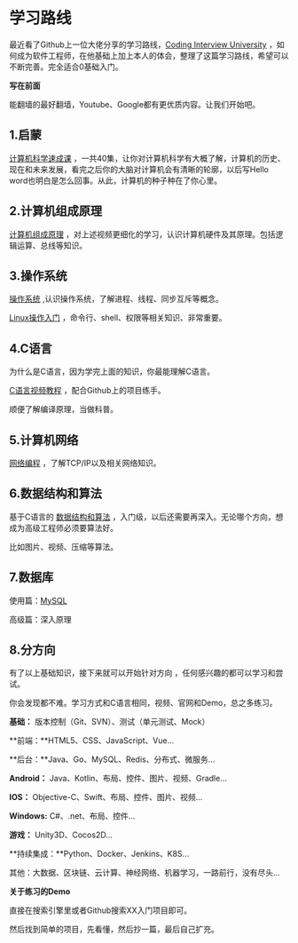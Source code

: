 # 学习路线

最近看了Github上一位大佬分享的学习路线，[Coding Interview University](https://github.com/jwasham/coding-interview-university) ，如何成为软件工程师，在他基础上加上本人的体会，整理了这篇学习路线，希望可以不断完善。完全适合0基础入门。

**写在前面**

能翻墙的最好翻墙，Youtube、Google都有更优质内容。让我们开始吧。

## 1.启蒙

[计算机科学速成课](https://www.bilibili.com/video/BV1EW411u7th) ，一共40集，让你对计算机科学有大概了解，计算机的历史、现在和未来发展，看完之后你的大脑对计算机会有清晰的轮廓，以后写Hello word也明白是怎么回事。从此，计算机的种子种在了你心里。

## 2.计算机组成原理

[计算机组成原理](https://www.bilibili.com/video/BV1BE411D7ii?from=search&seid=5866549693752956955) ，对上述视频更细化的学习，认识计算机硬件及其原理。包括逻辑运算、总线等知识。

## 3.操作系统

[操作系统](https://www.bilibili.com/video/BV1YE411D7nH?from=search&seid=15445700418954698599) ,认识操作系统，了解进程、线程、同步互斥等概念。

[Linux操作入门](https://www.bilibili.com/video/BV1mW411i7Qf?from=search&seid=5355573705777013123) ，命令行、shell、权限等相关知识、非常重要。

## 4.C语言

为什么是C语言，因为学完上面的知识，你最能理解C语言。

[C语言视频教程](https://www.bilibili.com/video/BV1XZ4y1G7No) ，配合Github上的项目练手。

顺便了解编译原理，当做科普。

## 5.计算机网络

[网络编程](https://www.bilibili.com/video/BV1sZ4y1L7Xi) ，了解TCP/IP以及相关网络知识。

## 6.数据结构和算法

基于C语言的 [数据结构和算法](https://www.bilibili.com/video/BV1os41117Fs?p=1) ，入门级，以后还需要再深入。无论哪个方向，想成为高级工程师必须要算法好。

比如图片、视频、压缩等算法。

## 7.数据库

使用篇：[MySQL](https://www.bilibili.com/video/BV1qJ411R7CW)

高级篇：深入原理

## 8.分方向

有了以上基础知识，接下来就可以开始针对方向 ，任何感兴趣的都可以学习和尝试。

你会发现都不难。学习方式和C语言相同，视频、官网和Demo，总之多练习。

**基础：** 版本控制（Git、SVN）、测试（单元测试、Mock）

**前端：**HTML5、CSS、JavaScript、Vue...

**后台：**Java、Go、MySQL、Redis、分布式、微服务...

**Android：** Java、Kotlin、布局、控件、图片、视频、Gradle...

**IOS：** Objective-C、Swift、布局、控件、图片、视频...

**Windows:** C#、.net、布局、控件...

**游戏：** Unity3D、Cocos2D...

**持续集成：**Python、Docker、Jenkins、K8S...

其他：大数据、区块链、云计算、神经网络、机器学习，一路前行，没有尽头...

**关于练习的Demo**

直接在搜索引擎里或者Github搜索XX入门项目即可。

然后找到简单的项目，先看懂，然后抄一篇，最后自己扩充。